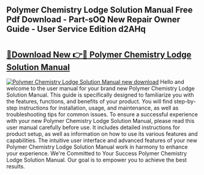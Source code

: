 ## Polymer Chemistry Lodge Solution Manual Free Pdf Download - Part-sOQ New Repair Owner Guide - User Service Edition d2AHq

# <h2><a href="http://bc77051.oget.top/?id=Polymer+Chemistry+Lodge+Solution+Manual">🔗Download New 👉🔴 Polymer Chemistry Lodge Solution Manual</a></h2>

[![Polymer Chemistry Lodge Solution Manual new download](https://i.imgur.com/5g1atiW.png)](http://bc77051.oget.top/?id=Polymer+Chemistry+Lodge+Solution+Manual)
Hello and welcome to the user manual for your brand new Polymer Chemistry Lodge Solution Manual. This guide is specifically designed to familiarize you with the features, functions, and benefits of your product. You will find step-by-step instructions for installation, usage, and maintenance, as well as troubleshooting tips for common issues. To ensure a successful experience with your new Polymer Chemistry Lodge Solution Manual, please read this user manual carefully before use. It includes detailed instructions for product setup, as well as information on how to use its various features and capabilities. The intuitive user interface and advanced features of your new Polymer Chemistry Lodge Solution Manual work in harmony to enhance your experience. We're Committed to Your Success Polymer Chemistry Lodge Solution Manual. Our goal is to empower you to achieve the best results.
